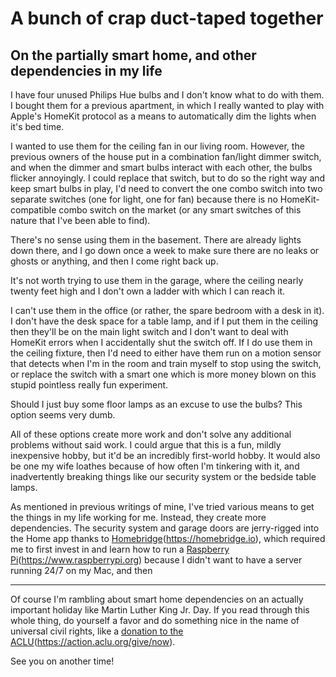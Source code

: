 # A bunch of crap duct-taped together
## On the partially smart home, and other dependencies in my life

I have four unused Philips Hue bulbs and I don't know what to do with them. I bought them for a previous apartment, in which I really wanted to play with Apple's HomeKit protocol as a means to automatically dim the lights when it's bed time. 

I wanted to use them for the ceiling fan in our living room. However, the previous owners of the house put in a combination fan/light dimmer switch, and when the dimmer and smart bulbs interact with each other, the bulbs flicker annoyingly. I could replace that switch, but to do so the right way and keep smart bulbs in play, I'd need to convert the one combo switch into two separate switches (one for light, one for fan) because there is no HomeKit-compatible combo switch on the market (or any smart switches of this nature that I've been able to find). 

There's no sense using them in the basement. There are already lights down there, and I go down once a week to make sure there are no leaks or ghosts or anything, and then I come right back up.

It's not worth trying to use them in the garage, where the ceiling nearly twenty feet high and I don't own a ladder with which I can reach it.

I can't use them in the office (or rather, the spare bedroom with a desk in it). I don't have the desk space for a table lamp, and if I put them in the ceiling then they'll be on the main light switch and I don't want to deal with HomeKit errors when I accidentally shut the switch off. If I do use them in the ceiling fixture, then I'd need to either have them run on a motion sensor that detects when I'm in the room and train myself to stop using the switch, or replace the switch with a smart one which is more money blown on this stupid pointless really fun experiment.

Should I just buy some floor lamps as an excuse to use the bulbs? This option seems very dumb.

All of these options create more work and don't solve any additional problems without said work. I could argue that this is a fun, mildly inexpensive hobby, but it'd be an incredibly first-world hobby. It would also be one my wife loathes because of how often I'm tinkering with it, and inadvertently breaking things like our security system or the bedside table lamps. 

As mentioned in previous writings of mine, I've tried various means to get the things in my life working for me. Instead, they create more dependencies. The security system and garage doors are jerry-rigged into the Home app thanks to [Homebridge](#)(https://homebridge.io), which required me to first invest in and learn how to run a [Raspberry Pi](#)(https://www.raspberrypi.org) because I didn't want to have a server running 24/7 on my Mac, and then 


---- 
Of course I'm rambling about smart home dependencies on an actually important holiday like Martin Luther King Jr. Day. If you read through this whole thing, do yourself a favor and do something nice in the name of universal civil rights, like a [donation to the ACLU](#)(https://action.aclu.org/give/now).

See you on another time!
